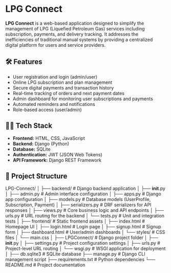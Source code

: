 # LPG Connect

**LPG Connect** is a web-based application designed to simplify the management of LPG (Liquefied Petroleum Gas) services including subscription, payments, and delivery tracking. It addresses the inefficiencies of traditional manual systems by providing a centralized digital platform for users and service providers.

## 🛠️ Features

- User registration and login (admin/user)
- Online LPG subscription and plan management
- Secure digital payments and transaction history
- Real-time tracking of orders and next payment dates
- Admin dashboard for monitoring user subscriptions and payments
- Automated reminders and notifications
- Role-based access (user/admin)

## 🧑‍💻 Tech Stack

- **Frontend:** HTML, CSS, JavaScript
- **Backend:** Django (Python)
- **Database:** SQLite
- **Authentication:** JWT (JSON Web Tokens)
- **API Framework:** Django REST Framework

## 📁 Project Structure
LPG-Connect/
│
├── backend/                         # Django backend application
│   ├── __init__.py
│   ├── admin.py                     # Admin interface configuration
│   ├── apps.py                      # Django app configuration
│   ├── models.py                    # Database models (UserProfile, Subscription, Payment)
│   ├── serializers.py               # DRF serializers for API responses
│   ├── views.py                     # Core business logic and API endpoints
│   ├── urls.py                      # URL routing for the backend
│   └── tests.py                     # Unit and integration tests
│
├── frontend/                        # Static frontend assets
│   ├── index.html                   # Homepage UI
│   ├── login.html                   # Login page
│   ├── signup.html                  # Signup form
│   ├── dashboard.html               # User/admin dashboards
│   └── styles/                      # CSS files
│       └── main.css
│
├── LPGConnect/                      # Django project folder
│   ├── __init__.py
│   ├── settings.py                  # Project configuration settings
│   ├── urls.py                      # Project-level URL routing
│   └── wsgi.py                      # WSGI application for deployment
│
├── db.sqlite3                       # SQLite database
├── manage.py                        # Django CLI management script
├── requirements.txt                 # Python dependencies
└── README.md                        # Project documentation

